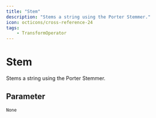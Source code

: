 ```yaml
---
title: "Stem"
description: "Stems a string using the Porter Stemmer."
icon: octicons/cross-reference-24
tags: 
    - TransformOperator
---
```

# Stem
<!-- This file was generated - DO NOT CHANGE IT MANUALLY -->



Stems a string using the Porter Stemmer.

## Parameter

`None`